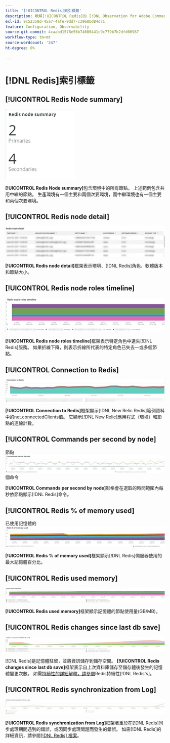 ```yaml
---
title: '[!UICONTROL Redis]索引標籤'
description: 瞭解[!UICONTROL Redis]的 [!DNL Observation for Adobe Commerce]標籤。
exl-id: 9c52350d-45a7-4afe-9dd7-c3968bd84d71
feature: Configuration, Observability
source-git-commit: 4caabd1578e56b74600441c9c779b7b2dfd06987
workflow-type: tm+mt
source-wordcount: '247'
ht-degree: 0%

---
```


# [!DNL Redis]索引標籤

## [!UICONTROL Redis Node summary]

![Redis節點摘要](../../assets/tools/observation-for-adobe-commerce/redis-tab-1.jpg)

**[!UICONTROL Redis Node summary]**&#x200B;包含環境中的所有節點。 上述範例包含共用中繼的節點。 生產環境有一個主要和兩個次要環境，而中繼環境也有一個主要和兩個次要環境。

## [!UICONTROL Redis node detail]

![Redis伺服器效能度量和節點組態詳細資料](../../assets/tools/observation-for-adobe-commerce/redis-tab-2.jpg)

**[!UICONTROL Redis node detail]**&#x200B;框架表示環境、[!DNL Redis]角色、軟體版本和節點大小。

## [!UICONTROL Redis node roles timeline]

![Redis節點角色時間表](../../assets/tools/observation-for-adobe-commerce/redis-tab-3.jpg)

**[!UICONTROL Redis node roles timeline]**&#x200B;框架表示特定角色中遺失[!DNL Redis]服務。 如果折線下降，則表示折線所代表的特定角色已失去一或多個節點。

## [!UICONTROL Connection to Redis]

![連線到Redis](../../assets/tools/observation-for-adobe-commerce/redis-tab-4.jpg)

**[!UICONTROL Connection to Redis]**&#x200B;框架顯示[!DNL New Relic Redis]範例資料中的net.connectedClients值。 它顯示[!DNL New Relic]應用程式（環境）和節點的連線計數。

## [!UICONTROL Commands per second by node]

節點![每秒的](../../assets/tools/observation-for-adobe-commerce/redis-tab-5.jpg)個命令

**[!UICONTROL Commands per second by node]**&#x200B;影格會在選取的時間範圍內每秒依節點顯示[!DNL Redis]命令。

## [!UICONTROL Redis % of memory used]

已使用記憶體的![Redis %](../../assets/tools/observation-for-adobe-commerce/redis-tab-6.jpg)

**[!UICONTROL Redis % of memory used]**&#x200B;框架顯示[!DNL Redis]伺服器使用的最大記憶體百分比。

## [!UICONTROL Redis used memory]

![Redis已使用的記憶體](../../assets/tools/observation-for-adobe-commerce/redis-tab-7.jpg)

**[!UICONTROL Redis used memory]**&#x200B;框架顯示記憶體的節點使用量(GB/MB)。

## [!UICONTROL Redis changes since last db save]

![自上次db儲存後的Redis變更](../../assets/tools/observation-for-adobe-commerce/redis-tab-8.jpg)

[!DNL Redis]是記憶體駐留，並將資訊儲存到儲存空間。 **[!UICONTROL Redis changes since last db save]**&#x200B;框架表示自上次資料庫儲存至儲存體後發生的記憶體變更次數。 如需[持續性的詳細解釋，請參閱](https://redis.io/docs/latest/operate/oss_and_stack/management/persistence/)Redis持續性[!DNL Redis's]。

## [!UICONTROL Redis synchronization from Log]

![記錄檔的Redis同步處理](../../assets/tools/observation-for-adobe-commerce/redis-tab-9.jpg)

**[!UICONTROL Redis synchronization from Log]**&#x200B;框架著重於在[!DNL Redis]同步處理期間遇到的錯誤，或因同步處理問題而發生的錯誤。 如需[!DNL Redis]的詳細資訊，請參閱[[!DNL Redis] 檔案](https://redis.io/docs/)。
